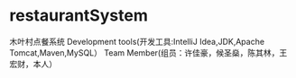 # restaurantSystem
木叶村点餐系统
Development tools(开发工具:IntelliJ Idea,JDK,Apache Tomcat,Maven,MySQL）
Team Member(组员：许佳豪，候圣燊，陈其林，王宏财，本人）
